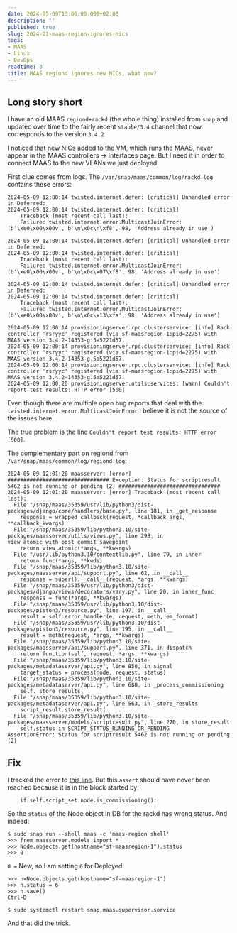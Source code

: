 ```yaml
---
date: 2024-05-09T13:00:00.000+02:00
description: ''
published: true
slug: 2024-21-maas-region-ignores-nics
tags:
- MAAS
- Linux
- DevOps
readtime: 3
title: MAAS regiond ignores new NICs, what now?
---
```

## Long story short
I have an old MAAS `regiond+rackd` (the whole thing) installed from `snap` and updated over time to the fairly recent `stable/3.4` channel that now corresponds to the version `3.4.2`.

I noticed that new NICs added to the VM, which runs the MAAS, never appear in the MAAS controllers -> Interfaces page. But I need it in order to connect MAAS to the new VLANs we just deployed.

First clue comes from logs. The `/var/snap/maas/common/log/rackd.log` contains these errors:
```
2024-05-09 12:00:14 twisted.internet.defer: [critical] Unhandled error in Deferred:
2024-05-09 12:00:14 twisted.internet.defer: [critical] 
	Traceback (most recent call last):
	Failure: twisted.internet.error.MulticastJoinError: (b'\xe0\x00\x00v', b'\n\x0c\n\xf8', 98, 'Address already in use')
	
2024-05-09 12:00:14 twisted.internet.defer: [critical] Unhandled error in Deferred:
2024-05-09 12:00:14 twisted.internet.defer: [critical] 
	Traceback (most recent call last):
	Failure: twisted.internet.error.MulticastJoinError: (b'\xe0\x00\x00v', b'\n\x0c\x07\xf8', 98, 'Address already in use')
	
2024-05-09 12:00:14 twisted.internet.defer: [critical] Unhandled error in Deferred:
2024-05-09 12:00:14 twisted.internet.defer: [critical] 
	Traceback (most recent call last):
	Failure: twisted.internet.error.MulticastJoinError: (b'\xe0\x00\x00v', b'\n\x0c\x13\xfa', 98, 'Address already in use')
	
2024-05-09 12:00:14 provisioningserver.rpc.clusterservice: [info] Rack controller 'rsryyc' registered (via sf-maasregion-1:pid=2275) with MAAS version 3.4.2-14353-g.5a5221d57.
2024-05-09 12:00:14 provisioningserver.rpc.clusterservice: [info] Rack controller 'rsryyc' registered (via sf-maasregion-1:pid=2275) with MAAS version 3.4.2-14353-g.5a5221d57.
2024-05-09 12:00:14 provisioningserver.rpc.clusterservice: [info] Rack controller 'rsryyc' registered (via sf-maasregion-1:pid=2275) with MAAS version 3.4.2-14353-g.5a5221d57.
2024-05-09 12:00:20 provisioningserver.utils.services: [warn] Couldn't report test results: HTTP error [500]
```

Even though there are multiple open bug reports that deal with the `twisted.internet.error.MulticastJoinError` I believe it is not the source of the issues here.

The true problem is the line `Couldn't report test results: HTTP error [500]`.

The complementary part on regiond from `/var/snap/maas/common/log/regiond.log`:
```
2024-05-09 12:01:20 maasserver: [error] ################################ Exception: Status for scriptresult 5462 is not running or pending (2) ################################
2024-05-09 12:01:20 maasserver: [error] Traceback (most recent call last):
  File "/snap/maas/35359/usr/lib/python3/dist-packages/django/core/handlers/base.py", line 181, in _get_response
    response = wrapped_callback(request, *callback_args, **callback_kwargs)
  File "/snap/maas/35359/lib/python3.10/site-packages/maasserver/utils/views.py", line 298, in view_atomic_with_post_commit_savepoint
    return view_atomic(*args, **kwargs)
  File "/usr/lib/python3.10/contextlib.py", line 79, in inner
    return func(*args, **kwds)
  File "/snap/maas/35359/lib/python3.10/site-packages/maasserver/api/support.py", line 62, in __call__
    response = super().__call__(request, *args, **kwargs)
  File "/snap/maas/35359/usr/lib/python3/dist-packages/django/views/decorators/vary.py", line 20, in inner_func
    response = func(*args, **kwargs)
  File "/snap/maas/35359/usr/lib/python3.10/dist-packages/piston3/resource.py", line 197, in __call__
    result = self.error_handler(e, request, meth, em_format)
  File "/snap/maas/35359/usr/lib/python3.10/dist-packages/piston3/resource.py", line 195, in __call__
    result = meth(request, *args, **kwargs)
  File "/snap/maas/35359/lib/python3.10/site-packages/maasserver/api/support.py", line 371, in dispatch
    return function(self, request, *args, **kwargs)
  File "/snap/maas/35359/lib/python3.10/site-packages/metadataserver/api.py", line 858, in signal
    target_status = process(node, request, status)
  File "/snap/maas/35359/lib/python3.10/site-packages/metadataserver/api.py", line 680, in _process_commissioning
    self._store_results(
  File "/snap/maas/35359/lib/python3.10/site-packages/metadataserver/api.py", line 563, in _store_results
    script_result.store_result(
  File "/snap/maas/35359/lib/python3.10/site-packages/maasserver/models/scriptresult.py", line 270, in store_result
    self.status in SCRIPT_STATUS_RUNNING_OR_PENDING
AssertionError: Status for scriptresult 5462 is not running or pending (2)
```

## Fix

I tracked the error to [this line](https://github.com/canonical/maas/blob/cb2b108305c2dbd217853e8c5476c30f56d22081/src/maasserver/models/scriptresult.py#L269). But this `assert` should have never been reached because it is in the block started by:
```
    if self.script_set.node.is_commissioning():
```

So the `status` of the Node object in DB for the rackd has wrong status. And indeed:

```
$ sudo snap run --shell maas -c 'maas-region shell'
>>> from maasserver.models import *
>>> Node.objects.get(hostname="sf-maasregion-1").status
>>> 0
```

`0 =` New, so I am setting `6` for Deployed.

```
>>> n=Node.objects.get(hostname="sf-maasregion-1")
>>> n.status = 6
>>> n.save()
Ctrl-D

$ sudo systemctl restart snap.maas.supervisor.service
```

And that did the trick.
